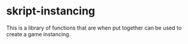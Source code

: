 # skript-instancing
This is a library of functions that are when put together can be used to create a game instancing.
